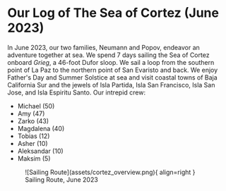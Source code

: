 # Our Log of The Sea of Cortez (June 2023)

In June 2023, our two families, Neumann and Popov, endeavor an adventure together at sea. We spend 7 days sailing the Sea of Cortez onboard _Grieg_, a 46-foot Dufor sloop. We sail a loop from the southern point of La Paz to the northern point of San Evaristo and back. We enjoy Father's Day and Summer Solstice at sea and visit coastal towns of Baja California Sur and the jewels of Isla Partida, Isla San Francisco, Isla San Jose, and Isla Espiritu Santo. Our intrepid crew:

- Michael (50)
- Amy (47)
- Zarko (43)
- Magdalena (40)
- Tobias (12)
- Asher (10)
- Aleksandar (10)
- Maksim (5)

<figure markdown>
  ![Sailing Route](assets/cortez_overview.png){ align=right }
  <figcaption>Sailing Route, June 2023</figcaption>
</figure>

